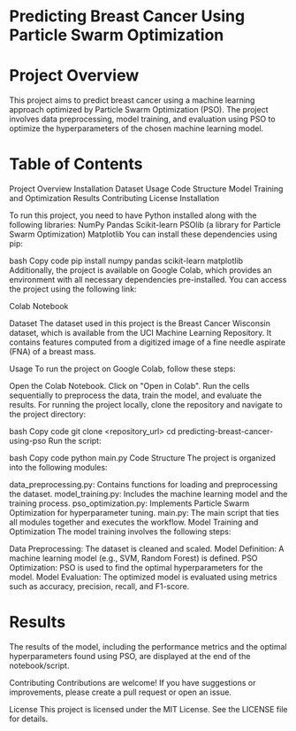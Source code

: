 # Predicting Breast Cancer Using Particle Swarm Optimization
# Project Overview
This project aims to predict breast cancer using a machine learning approach optimized by Particle Swarm Optimization (PSO). The project involves data preprocessing, model training, and evaluation using PSO to optimize the hyperparameters of the chosen machine learning model.

# Table of Contents
Project Overview
Installation
Dataset
Usage
Code Structure
Model Training and Optimization
Results
Contributing
License
Installation

To run this project, you need to have Python installed along with the following libraries:
NumPy
Pandas
Scikit-learn
PSOlib (a library for Particle Swarm Optimization)
Matplotlib
You can install these dependencies using pip:

bash
Copy code
pip install numpy pandas scikit-learn matplotlib
Additionally, the project is available on Google Colab, which provides an environment with all necessary dependencies pre-installed. You can access the project using the following link:

Colab Notebook

Dataset
The dataset used in this project is the Breast Cancer Wisconsin dataset, which is available from the UCI Machine Learning Repository. It contains features computed from a digitized image of a fine needle aspirate (FNA) of a breast mass.

Usage
To run the project on Google Colab, follow these steps:

Open the Colab Notebook.
Click on "Open in Colab".
Run the cells sequentially to preprocess the data, train the model, and evaluate the results.
For running the project locally, clone the repository and navigate to the project directory:

bash
Copy code
git clone <repository_url>
cd predicting-breast-cancer-using-pso
Run the script:

bash
Copy code
python main.py
Code Structure
The project is organized into the following modules:

data_preprocessing.py: Contains functions for loading and preprocessing the dataset.
model_training.py: Includes the machine learning model and the training process.
pso_optimization.py: Implements Particle Swarm Optimization for hyperparameter tuning.
main.py: The main script that ties all modules together and executes the workflow.
Model Training and Optimization
The model training involves the following steps:

Data Preprocessing: The dataset is cleaned and scaled.
Model Definition: A machine learning model (e.g., SVM, Random Forest) is defined.
PSO Optimization: PSO is used to find the optimal hyperparameters for the model.
Model Evaluation: The optimized model is evaluated using metrics such as accuracy, precision, recall, and F1-score.
# Results
The results of the model, including the performance metrics and the optimal hyperparameters found using PSO, are displayed at the end of the notebook/script.

Contributing
Contributions are welcome! If you have suggestions or improvements, please create a pull request or open an issue.

License
This project is licensed under the MIT License. See the LICENSE file for details.
